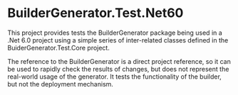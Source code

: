 # BuilderGenerator.Test.Net60 #

This project provides tests the BuilderGenerator package being used in a .Net 6.0 project using a simple series of inter-related classes defined in the BuiderGenerator.Test.Core project.

The reference to the BuilderGenerator is a direct project reference, so it can be used to rapidly check the results of changes, but does not represent the real-world usage of the generator. It tests the functionality of the builder, but not the deployment mechanism.